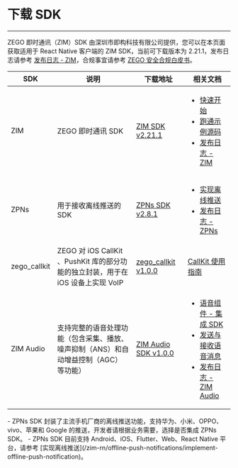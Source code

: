 # 下载 SDK

- - -

ZEGO 即时通讯（ZIM）SDK 由深圳市即构科技有限公司提供，您可以在本页面获取适用于 React Native 客户端的 ZIM SDK，当前可下载版本为 2.21.1，发布日志请参考 [发布日志 - ZIM](/zim-rn/client-sdks/zim-release-notes)，合规事宜请参考 [ZEGO 安全合规白皮书](https://doc-zh.zego.im/article/16142)。

| SDK | 说明 | 下载地址 | 相关文档 |
| --- | --- | --- | --- |
| ZIM | ZEGO 即时通讯 SDK | [ZIM SDK v2.21.1](https://www.npmjs.com/package/zego-zim-react-native) | <ul><li>[快速开始](/zim-rn/send-and-receive-messages)</li><li>[跑通示例源码](/zim-rn/sample-code)</li><li>[发布日志 - ZIM](/zim-rn/client-sdks/zim-release-notes)</li></ul> |
| ZPNs | 用于接收离线推送的 SDK | [ZPNs SDK v2.8.1](https://www.npmjs.com/package/zego-zpns-react-native) | <ul><li>[实现离线推送](/zim-rn/offline-push-notifications/implement-offline-push-notification)</li><li>[发布日志 - ZPNs](/zim-rn/client-sdks/zpns-release-notes)</li></ul> |
| zego_callkit | ZEGO 对 iOS CallKit 、PushKit 库的部分功能的独立封装，用于在 iOS 设备上实现 VoIP | [zego_callkit v1.0.0](https://www.npmjs.com/package/zego-callkit-react-native) | [CallKit 使用指南](/zim-rn/offline-push-notifications/best-practices/callkit-user-guide) |
| ZIM Audio | 支持完整的语音处理功能（包含采集、播放、噪声抑制（ANS）和自动增益控制（AGC）等功能） | [ZIM Audio SDK v1.0.0](https://www.npmjs.com/package/zego-zim-audio-react-native) | <ul><li>[语音组件 - 集成 SDK](/zim-rn/zim-audio/integrate-the-zim-audio-sdk)</li><li>[发送与接收语音消息](/zim-rn/zim-audio/send-and-receive-audio-messages)</li><li>[发布日志 - ZIM Audio](/zim-rn/client-sdks/zim-audio-release-notes)</li></ul> |

<Note title="说明">
- ZPNs SDK 封装了主流手机厂商的离线推送功能，支持华为、小米、OPPO、vivo、苹果和 Google 的推送，开发者请根据业务需要，选择是否集成 ZPNs SDK。
- ZPNs SDK 目前支持 Android、iOS、Flutter、Web、React Native 平台，请参考 [实现离线推送](/zim-rn/offline-push-notifications/implement-offline-push-notification)。
</Note>
